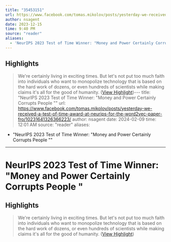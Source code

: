 ```yaml
---
title: "35453151"
url: https://www.facebook.com/tomas.mikolov/posts/yesterday-we-received-a-test-of-time-award-at-neurips-for-the-word2vec-paper-fro/10231641326366223/
author: nsagent
date: 2023-12-15
time: 9:40 PM
source: "reader"
aliases:
  - 'NeurIPS 2023 Test of Time Winner: "Money and Power Certainly Corrupts People "'
---
```

## Highlights
> We're certainly living in exciting times. But let's not put too much faith into individuals who want to monopolize technology that is based on the hard work of dozens, or even hundreds of scientists while making claims it's all for the good of humanity. ([View Highlight](https://read.readwise.io/read/01hhqg26yt7xk53adw52r0khkd))---
title: "NeurIPS 2023 Test of Time Winner: "Money and Power Certainly Corrupts People ""
url: https://www.facebook.com/tomas.mikolov/posts/yesterday-we-received-a-test-of-time-award-at-neurips-for-the-word2vec-paper-fro/10231641326366223/
author: nsagent
date: 2024-02-09
time: 12:01 AM
source: "reader"
aliases:
  - "NeurIPS 2023 Test of Time Winner: "Money and Power Certainly Corrupts People ""
---
# NeurIPS 2023 Test of Time Winner: "Money and Power Certainly Corrupts People "

## Highlights
> We're certainly living in exciting times. But let's not put too much faith into individuals who want to monopolize technology that is based on the hard work of dozens, or even hundreds of scientists while making claims it's all for the good of humanity. ([View Highlight](https://read.readwise.io/read/01hhqg26yt7xk53adw52r0khkd))

